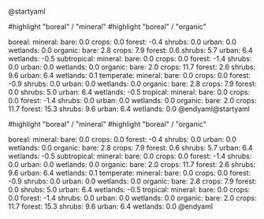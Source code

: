 @startyaml

<style>
yamlDiagram {
    highlight {
      BackGroundColor #d8e2f2
      FontColor #40454d
      FontStyle italic
    }
}
</style>

#highlight "boreal" / "mineral"
#highlight "boreal" / "organic"

boreal:
  mineral:
    bare: 0.0
    crops: 0.0
    forest: -0.4
    shrubs: 0.0
    urban: 0.0
    wetlands: 0.0
  organic:
    bare: 2.8
    crops: 7.9
    forest: 0.6
    shrubs: 5.7
    urban: 6.4
    wetlands: -0.5
subtropical:
  mineral:
    bare: 0.0
    crops: 0.0
    forest: -1.4
    shrubs: 0.0
    urban: 0.0
    wetlands: 0.0
  organic:
    bare: 2.0
    crops: 11.7
    forest: 2.6
    shrubs: 9.6
    urban: 6.4
    wetlands: 0.1
temperate:
  mineral:
    bare: 0.0
    crops: 0.0
    forest: -0.9
    shrubs: 0.0
    urban: 0.0
    wetlands: 0.0
  organic:
    bare: 2.8
    crops: 7.9
    forest: 0.0
    shrubs: 5.0
    urban: 6.4
    wetlands: -0.5
tropical:
  mineral:
    bare: 0.0
    crops: 0.0
    forest: -1.4
    shrubs: 0.0
    urban: 0.0
    wetlands: 0.0
  organic:
    bare: 2.0
    crops: 11.7
    forest: 15.3
    shrubs: 9.6
    urban: 6.4
    wetlands: 0.0
@endyaml@startyaml

<style>
yamlDiagram {
    highlight {
      BackGroundColor #d8e2f2
      FontColor #40454d
      FontStyle italic
    }
}
</style>

#highlight "boreal" / "mineral"
#highlight "boreal" / "organic"

boreal:
  mineral:
    bare: 0.0
    crops: 0.0
    forest: -0.4
    shrubs: 0.0
    urban: 0.0
    wetlands: 0.0
  organic:
    bare: 2.8
    crops: 7.9
    forest: 0.6
    shrubs: 5.7
    urban: 6.4
    wetlands: -0.5
subtropical:
  mineral:
    bare: 0.0
    crops: 0.0
    forest: -1.4
    shrubs: 0.0
    urban: 0.0
    wetlands: 0.0
  organic:
    bare: 2.0
    crops: 11.7
    forest: 2.6
    shrubs: 9.6
    urban: 6.4
    wetlands: 0.1
temperate:
  mineral:
    bare: 0.0
    crops: 0.0
    forest: -0.9
    shrubs: 0.0
    urban: 0.0
    wetlands: 0.0
  organic:
    bare: 2.8
    crops: 7.9
    forest: 0.0
    shrubs: 5.0
    urban: 6.4
    wetlands: -0.5
tropical:
  mineral:
    bare: 0.0
    crops: 0.0
    forest: -1.4
    shrubs: 0.0
    urban: 0.0
    wetlands: 0.0
  organic:
    bare: 2.0
    crops: 11.7
    forest: 15.3
    shrubs: 9.6
    urban: 6.4
    wetlands: 0.0
@endyaml
